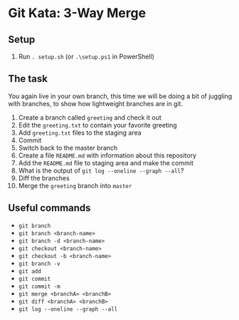 # Git Kata: 3-Way Merge

## Setup

1. Run `. setup.sh` (or `.\setup.ps1` in PowerShell)

## The task
You again live in your own branch, this time we will be doing a bit of juggling with branches, to show how lightweight branches are in git.

1. Create a branch called `greeting` and check it out
2. Edit the `greeting.txt` to contain your favorite greeting
3. Add `greeting.txt` files to the staging area
4. Commit
5. Switch back to the master branch
6. Create a file `README.md` with information about this repository
7. Add the `README.md` file to staging area and make the commit
8. What is the output of `git log --oneline --graph --all`?
9. Diff the branches
10. Merge the `greeting` branch into `master`

## Useful commands
- `git branch`
- `git branch <branch-name>`
- `git branch -d <branch-name>`
- `git checkout <branch-name>`
- `git checkout -b <branch-name>`
- `git branch -v`
- `git add`
- `git commit`
- `git commit -m`
- `git merge <branchA> <branchB>`
- `git diff <branchA> <branchB>`
- `git log --oneline --graph --all`
